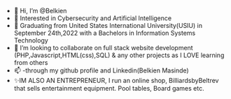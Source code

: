 - 👋 Hi, I’m @Belkien
- 👀 Interested in Cybersecurity and Artificial Intelligence
- 🌱 Graduating from United States International University(USIU) in September 24th,2022 with a Bachelors in Information Systems Technology
- 💞️ I’m looking to collaborate on full stack website development (PHP,Javascript,HTML(css),SQL) & any other projects as I LOVE learning from others
- 📫 -through my github profile and Linkedin(Belkien Masinde)
- ✨IM ALSO AN ENTREPRENEUR, I run an online shop, BilliardsbyBeltrev that sells entertainment equipment. Pool tables, Board games etc.

<!---
Belkien/Belkien is a ✨ special ✨ repository because its `README.md` (this file) appears on your GitHub profile.
You can click the Preview link to take a look at your changes.
--->

